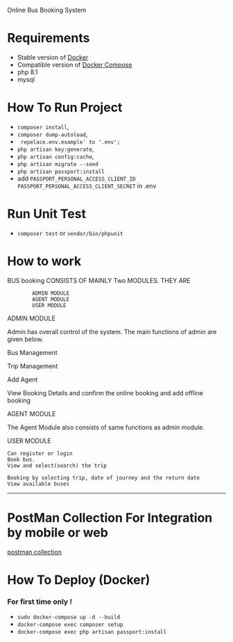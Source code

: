
Online Bus Booking System  
# Requirements
- Stable version of [Docker](https://docs.docker.com/engine/install/)
- Compatible version of [Docker Compose](https://docs.docker.com/compose/install/#install-compose)
- php 8.1
- mysql

# How To Run Project
-   `composer install`,
-   `composer dump-autoload`,
-   ` repelace.env.example' to '.env';`
-  `php artisan key:generate`,
-  `php artisan config:cache`,
-   `php artisan migrate --seed`
- `php artisan passport:install`
- add `PASSPORT_PERSONAL_ACCESS_CLIENT_ID `
  `PASSPORT_PERSONAL_ACCESS_CLIENT_SECRET` in .env
# Run Unit Test

- `composer test` or `vendor/bin/phpunit`


# How to work 
BUS booking CONSISTS OF MAINLY Two MODULES. THEY ARE

            ADMIN MODULE
            AGENT MODULE
            USER MODULE

ADMIN MODULE

Admin has overall control of the system. The main functions of admin are given below.

Bus Management

Trip Management 

Add Agent

View Booking Details and confirm the online booking and add offline booking 

AGENT MODULE

The Agent Module also consists of same functions as admin module.

USER MODULE

    Can register or login
    Book bus.
    View and select(search) the trip

    Booking by selecting trip, date of journey and the return date
    View available buses


---------------------------------------------------------------------------------

# PostMan Collection For Integration by mobile or web 

<a href="./booking.postman_collection.json"> postman collection <a/>

# How To Deploy (Docker)

### For first time only !
- `sudo docker-compose up -d --build`
- `docker-compose exec composer setup`
- `docker-compose exec php artisan passport:install`


